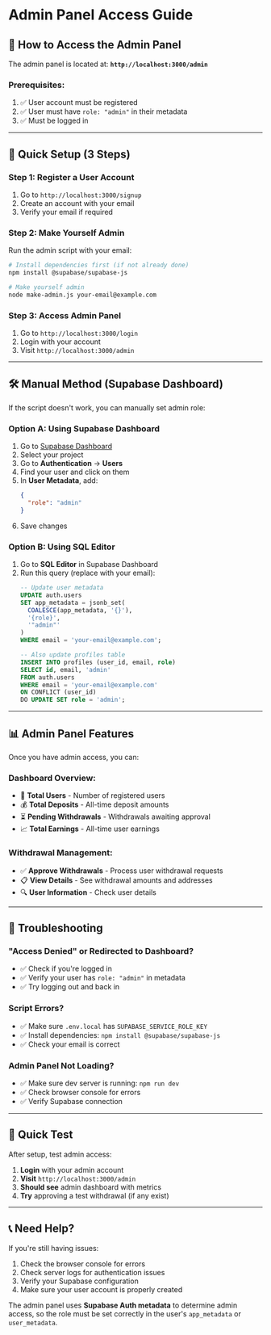 # Admin Panel Access Guide

## 🔐 How to Access the Admin Panel

The admin panel is located at: **`http://localhost:3000/admin`**

### Prerequisites:
1. ✅ User account must be registered
2. ✅ User must have `role: "admin"` in their metadata
3. ✅ Must be logged in

---

## 🚀 Quick Setup (3 Steps)

### Step 1: Register a User Account
1. Go to `http://localhost:3000/signup`
2. Create an account with your email
3. Verify your email if required

### Step 2: Make Yourself Admin
Run the admin script with your email:

```bash
# Install dependencies first (if not already done)
npm install @supabase/supabase-js

# Make yourself admin
node make-admin.js your-email@example.com
```

### Step 3: Access Admin Panel
1. Go to `http://localhost:3000/login`
2. Login with your account
3. Visit `http://localhost:3000/admin`

---

## 🛠️ Manual Method (Supabase Dashboard)

If the script doesn't work, you can manually set admin role:

### Option A: Using Supabase Dashboard
1. Go to [Supabase Dashboard](https://supabase.com/dashboard)
2. Select your project
3. Go to **Authentication** → **Users**
4. Find your user and click on them
5. In **User Metadata**, add:
   ```json
   {
     "role": "admin"
   }
   ```
6. Save changes

### Option B: Using SQL Editor
1. Go to **SQL Editor** in Supabase Dashboard
2. Run this query (replace with your email):
   ```sql
   -- Update user metadata
   UPDATE auth.users 
   SET app_metadata = jsonb_set(
     COALESCE(app_metadata, '{}'), 
     '{role}', 
     '"admin"'
   )
   WHERE email = 'your-email@example.com';

   -- Also update profiles table
   INSERT INTO profiles (user_id, email, role)
   SELECT id, email, 'admin'
   FROM auth.users 
   WHERE email = 'your-email@example.com'
   ON CONFLICT (user_id) 
   DO UPDATE SET role = 'admin';
   ```

---

## 📊 Admin Panel Features

Once you have admin access, you can:

### Dashboard Overview:
- 👥 **Total Users** - Number of registered users
- 💰 **Total Deposits** - All-time deposit amounts
- ⏳ **Pending Withdrawals** - Withdrawals awaiting approval
- 📈 **Total Earnings** - All-time user earnings

### Withdrawal Management:
- ✅ **Approve Withdrawals** - Process user withdrawal requests
- 📋 **View Details** - See withdrawal amounts and addresses
- 🔍 **User Information** - Check user details

---

## 🔧 Troubleshooting

### "Access Denied" or Redirected to Dashboard?
- ✅ Check if you're logged in
- ✅ Verify your user has `role: "admin"` in metadata
- ✅ Try logging out and back in

### Script Errors?
- ✅ Make sure `.env.local` has `SUPABASE_SERVICE_ROLE_KEY`
- ✅ Install dependencies: `npm install @supabase/supabase-js`
- ✅ Check your email is correct

### Admin Panel Not Loading?
- ✅ Make sure dev server is running: `npm run dev`
- ✅ Check browser console for errors
- ✅ Verify Supabase connection

---

## 🎯 Quick Test

After setup, test admin access:

1. **Login** with your admin account
2. **Visit** `http://localhost:3000/admin`
3. **Should see** admin dashboard with metrics
4. **Try** approving a test withdrawal (if any exist)

---

## 📞 Need Help?

If you're still having issues:
1. Check the browser console for errors
2. Check server logs for authentication issues
3. Verify your Supabase configuration
4. Make sure your user account is properly created

The admin panel uses **Supabase Auth metadata** to determine admin access, so the role must be set correctly in the user's `app_metadata` or `user_metadata`.
